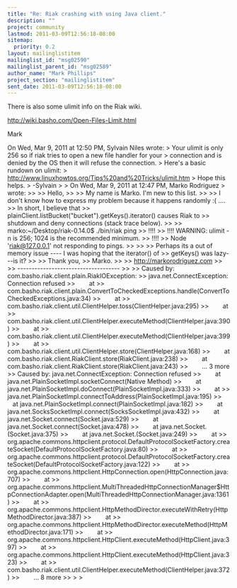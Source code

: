 ```yaml
---
title: "Re: Riak crashing with using Java client."
description: ""
project: community
lastmod: 2011-03-09T12:56:18-08:00
sitemap:
  priority: 0.2
layout: mailinglistitem
mailinglist_id: "msg02590"
mailinglist_parent_id: "msg02589"
author_name: "Mark Phillips"
project_section: "mailinglistitem"
sent_date: 2011-03-09T12:56:18-08:00
---
```



There is also some ulimit info on the Riak wiki.

http://wiki.basho.com/Open-Files-Limit.html

Mark

On Wed, Mar 9, 2011 at 12:50 PM, Sylvain Niles  wrote:
&gt; Your ulimit is only 256 so if riak tries to open a new file handler for your
&gt; connection and is denied by the OS then it will refuse the connection.
&gt; Here's a basic rundown on ulimit:
&gt; http://www.linuxhowtos.org/Tips%20and%20Tricks/ulimit.htm
&gt; Hope this helps.
&gt; -Sylvain
&gt;
&gt; On Wed, Mar 9, 2011 at 12:47 PM, Marko Rodriguez 
&gt; wrote:
&gt;&gt;
&gt;&gt; Hello,
&gt;&gt;
&gt;&gt; My name is Marko. I'm new to this list.
&gt;&gt;
&gt;&gt; I don't know how to express my problem because it happens randomly :( ....
&gt;&gt; In short, I believe that
&gt;&gt; plainClient.listBucket("bucket").getKeys().iterator() causes Riak to
&gt;&gt; shutdown and deny connections (stack trace below).
&gt;&gt;
&gt;&gt; marko:~/Desktop/riak-0.14.0$ ./bin/riak ping
&gt;&gt; !!!!
&gt;&gt; !!!! WARNING: ulimit -n is 256; 1024 is the recommended minimum.
&gt;&gt; !!!!
&gt;&gt; Node 'riak@127.0.0.1' not responding to pings.
&gt;&gt;
&gt;&gt;
&gt;&gt; Perhaps its a out of memory issue ---- I was hoping that the iterator() of
&gt;&gt; getKeys() was lazy---is it?
&gt;&gt;
&gt;&gt; Thank you,
&gt;&gt; Marko.
&gt;&gt;
&gt;&gt; http://markorodriguez.com
&gt;&gt;
&gt;&gt; ------------------------------------
&gt;&gt;
&gt;&gt; Caused by: com.basho.riak.client.plain.RiakIOException:
&gt;&gt; java.net.ConnectException: Connection refused
&gt;&gt;        at
&gt;&gt; com.basho.riak.client.plain.ConvertToCheckedExceptions.handle(ConvertToCheckedExceptions.java:34)
&gt;&gt;        at
&gt;&gt; com.basho.riak.client.util.ClientHelper.toss(ClientHelper.java:295)
&gt;&gt;        at
&gt;&gt; com.basho.riak.client.util.ClientHelper.executeMethod(ClientHelper.java:390)
&gt;&gt;        at
&gt;&gt; com.basho.riak.client.util.ClientHelper.executeMethod(ClientHelper.java:399)
&gt;&gt;        at
&gt;&gt; com.basho.riak.client.util.ClientHelper.store(ClientHelper.java:168)
&gt;&gt;        at com.basho.riak.client.RiakClient.store(RiakClient.java:238)
&gt;&gt;        at com.basho.riak.client.RiakClient.store(RiakClient.java:243)
&gt;&gt;        ... 3 more
&gt;&gt; Caused by: java.net.ConnectException: Connection refused
&gt;&gt;        at java.net.PlainSocketImpl.socketConnect(Native Method)
&gt;&gt;        at java.net.PlainSocketImpl.doConnect(PlainSocketImpl.java:333)
&gt;&gt;        at
&gt;&gt; java.net.PlainSocketImpl.connectToAddress(PlainSocketImpl.java:195)
&gt;&gt;        at java.net.PlainSocketImpl.connect(PlainSocketImpl.java:182)
&gt;&gt;        at java.net.SocksSocketImpl.connect(SocksSocketImpl.java:432)
&gt;&gt;        at java.net.Socket.connect(Socket.java:529)
&gt;&gt;        at java.net.Socket.connect(Socket.java:478)
&gt;&gt;        at java.net.Socket.(Socket.java:375)
&gt;&gt;        at java.net.Socket.(Socket.java:249)
&gt;&gt;        at
&gt;&gt; org.apache.commons.httpclient.protocol.DefaultProtocolSocketFactory.createSocket(DefaultProtocolSocketFactory.java:80)
&gt;&gt;        at
&gt;&gt; org.apache.commons.httpclient.protocol.DefaultProtocolSocketFactory.createSocket(DefaultProtocolSocketFactory.java:122)
&gt;&gt;        at
&gt;&gt; org.apache.commons.httpclient.HttpConnection.open(HttpConnection.java:707)
&gt;&gt;        at
&gt;&gt; org.apache.commons.httpclient.MultiThreadedHttpConnectionManager$HttpConnectionAdapter.open(MultiThreadedHttpConnectionManager.java:1361)
&gt;&gt;        at
&gt;&gt; org.apache.commons.httpclient.HttpMethodDirector.executeWithRetry(HttpMethodDirector.java:387)
&gt;&gt;        at
&gt;&gt; org.apache.commons.httpclient.HttpMethodDirector.executeMethod(HttpMethodDirector.java:171)
&gt;&gt;        at
&gt;&gt; org.apache.commons.httpclient.HttpClient.executeMethod(HttpClient.java:397)
&gt;&gt;        at
&gt;&gt; org.apache.commons.httpclient.HttpClient.executeMethod(HttpClient.java:323)
&gt;&gt;        at
&gt;&gt; com.basho.riak.client.util.ClientHelper.executeMethod(ClientHelper.java:372)
&gt;&gt;        ... 8 more
&gt;&gt;
&gt;
&gt;
